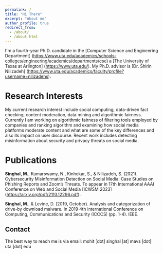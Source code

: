 ```yaml
---
permalink: /
title: "Hi There"
excerpt: "About me"
author_profile: true
redirect_from: 
  - /about/
  - /about.html
---
```


I'm a fourth-year Ph.D. candidate in the [Computer Science and Engineering Department] (https://www.uta.edu/academics/schools-colleges/engineering/academics/departments/cse) a [The University of Texas at Arlington] (https://www.uta.edu/). My Ph.D. advisor is [Dr. Shirin Nilizadeh] (https://www.uta.edu/academics/faculty/profile?username=nilizadehs). 



Research Interests
======
My current research interest include social computing, data-driven fact checking, content moderation, data mining and algorithmic fairness. Currently I am working on algorithmic fairness of filtering tools employed by companies and ranking algorithm and examining how social media platforms moderate content and what are some of the key differences and also its impact on user discourse. Recent work includes detecting misinformation about security and privacy threats on social media. 

Publications
======
**Singhal, M.**, Kumarswamy, N., Kinhekar, S., & Nilizadeh, S. (2021). Cybersecurity Misinformation Detection on Social Media: Case Studies on Phishing Reports and Zoom’s Threats. To appear in 17th International AAAI Conference on Web and Social Media [ICWSM 2023] (https://arxiv.org/pdf/2110.12296.pdf).

**Singhal, M.**, & Levine, D. (2019, October). Analysis and categorization of drive-by download malware. In 2019 4th International Conference on Computing, Communications and Security (ICCCS) (pp. 1-4). IEEE.

Contact
------
The best way to reach me is via email: mohit [dot] singhal [at] mavs [dot] uta [dot] edu
